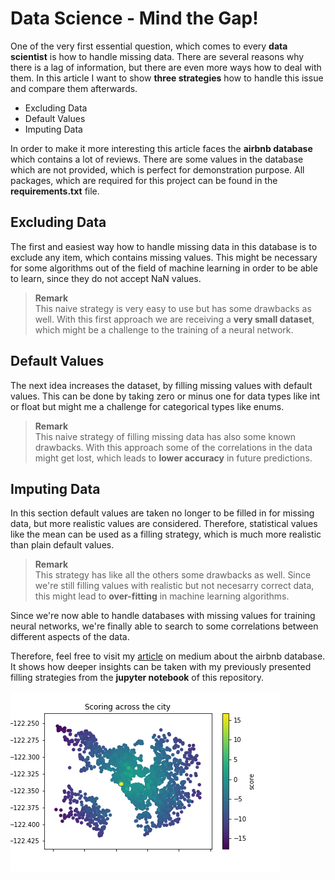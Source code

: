 # Data Science - Mind the Gap!

One of the very first essential question, which comes to every __data scientist__ is how to handle missing data. There are several reasons why there is a lag of information, but there are even more ways how to deal with them. In this article I want to show __three strategies__ how to handle this issue and compare them afterwards.

- Excluding Data
- Default Values
- Imputing Data

In order to make it more interesting this article faces the __airbnb database__ which contains a lot of reviews. There are some values in the database which are not provided, which is perfect for demonstration purpose. All packages, which are required for this project can be found in the __requirements.txt__ file.

## Excluding Data
The first and easiest way how to handle missing data in this database is to exclude any item, which contains missing values. This might be necessary for  some algorithms out of the field of machine learning in order to be able to learn, since they do not accept NaN values.

> __Remark__  
This naive strategy is very easy to use but has some drawbacks as well. With this first approach we are receiving a __very small dataset__, which might be a challenge to the training of a neural network.

## Default Values
The next idea increases the dataset, by filling missing values with default values. This can be done by taking zero or minus one for data types like int or float but might me a challenge for categorical types like enums. 

> __Remark__  
This naive strategy of filling missing data has also some known drawbacks. With this approach some of the correlations in the data might get lost, which leads to __lower accuracy__ in future predictions.

## Imputing Data
In this section default values are taken no longer to be filled in for missing data, but more realistic values are considered. Therefore, statistical values like the mean can be used as a filling strategy, which is much more realistic than plain default values.

> __Remark__  
This strategy has like all the others some drawbacks as well. Since we're still filling values with realistic but not necesarry correct data, this might lead to __over-fitting__ in machine learning algorithms.


Since we're now able to handle databases with missing values for training neural networks, we're finally able to search to some correlations between different aspects of the data. 

Therefore, feel free to visit my [article](...) on medium about the airbnb database. It shows how deeper insights can be taken with my previously presented filling strategies from the __jupyter notebook__ of this repository.

![Figure](where_to_stay.png)
